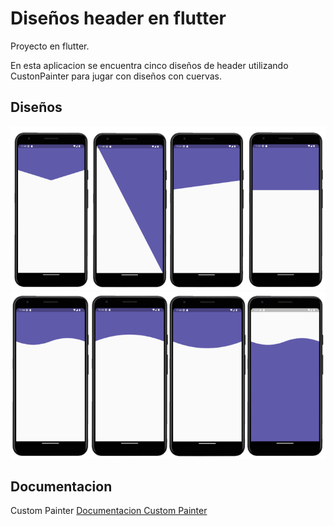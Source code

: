 # Diseños header en flutter

Proyecto en flutter.

En esta aplicacion se encuentra cinco diseños de header utilizando CustonPainter para jugar con diseños con cuervas.

## Diseños


<picture>
  <img src="https://raw.githubusercontent.com/ricardonajargonzalez/disenos_app/master/lib/assets/c1.png">
</picture>
<picture>
   <img src="https://raw.githubusercontent.com/ricardonajargonzalez/disenos_app/master/lib/assets/c2.png">
</picture> 


## Documentacion
Custom Painter [Documentacion Custom Painter](https://api.flutter.dev/flutter/rendering/CustomPainter-class.html)


